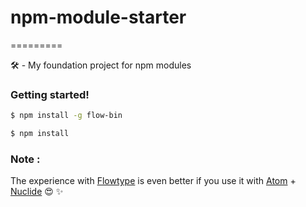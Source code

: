 # npm-module-starter
=========

🛠 - My foundation project for npm modules


### Getting started!
```sh
$ npm install -g flow-bin
```
```sh
$ npm install
```

### Note :

The experience with [Flowtype](https://flowtype.org/) is even better if you use it with [Atom](https://atom.io) + [Nuclide](http://nuclide.io) 😍 ✨
